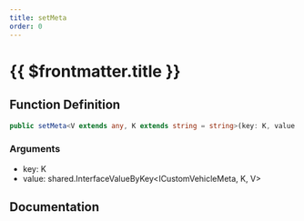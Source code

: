 ```yaml
---
title: setMeta
order: 0
---
```


# {{ $frontmatter.title }}

## Function Definition

```ts
public setMeta<V extends any, K extends string = string>(key: K, value: shared.InterfaceValueByKey<ICustomVehicleMeta, K, V>): void;
```

### Arguments

* key: K
* value: shared.InterfaceValueByKey<ICustomVehicleMeta, K, V>

## Documentation

<!--@include: ./parts/setMeta.md-->
